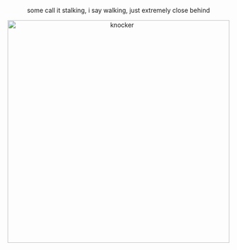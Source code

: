 <p align="center">
some call it stalking, i say walking, just extremely close behind
</p>

<p align="center">
    <img width="500" src="https://github.com/user-attachments/assets/1aa0a5a1-d677-410b-a22d-55230863498a" alt="knocker">
</p>
